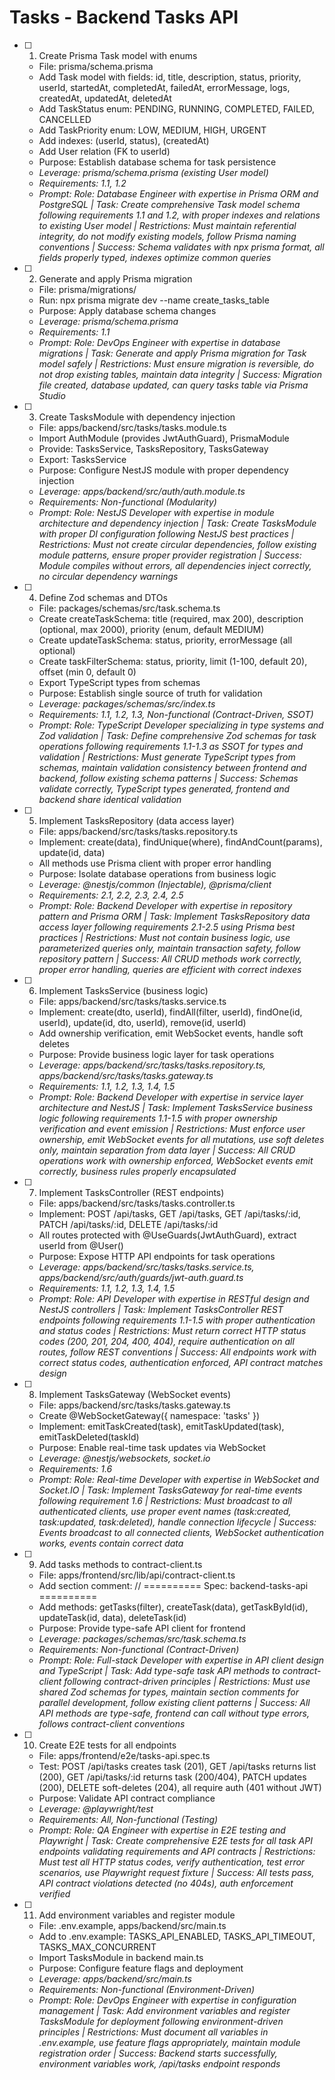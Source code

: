 # Tasks - Backend Tasks API

- [ ] 1. Create Prisma Task model with enums
  - File: prisma/schema.prisma
  - Add Task model with fields: id, title, description, status, priority, userId, startedAt, completedAt, failedAt, errorMessage, logs, createdAt, updatedAt, deletedAt
  - Add TaskStatus enum: PENDING, RUNNING, COMPLETED, FAILED, CANCELLED
  - Add TaskPriority enum: LOW, MEDIUM, HIGH, URGENT
  - Add indexes: (userId, status), (createdAt)
  - Add User relation (FK to userId)
  - Purpose: Establish database schema for task persistence
  - _Leverage: prisma/schema.prisma (existing User model)_
  - _Requirements: 1.1, 1.2_
  - _Prompt: Role: Database Engineer with expertise in Prisma ORM and PostgreSQL | Task: Create comprehensive Task model schema following requirements 1.1 and 1.2, with proper indexes and relations to existing User model | Restrictions: Must maintain referential integrity, do not modify existing models, follow Prisma naming conventions | Success: Schema validates with npx prisma format, all fields properly typed, indexes optimize common queries_

- [ ] 2. Generate and apply Prisma migration
  - File: prisma/migrations/
  - Run: npx prisma migrate dev --name create_tasks_table
  - Purpose: Apply database schema changes
  - _Leverage: prisma/schema.prisma_
  - _Requirements: 1.1_
  - _Prompt: Role: DevOps Engineer with expertise in database migrations | Task: Generate and apply Prisma migration for Task model safely | Restrictions: Must ensure migration is reversible, do not drop existing tables, maintain data integrity | Success: Migration file created, database updated, can query tasks table via Prisma Studio_

- [ ] 3. Create TasksModule with dependency injection
  - File: apps/backend/src/tasks/tasks.module.ts
  - Import AuthModule (provides JwtAuthGuard), PrismaModule
  - Provide: TasksService, TasksRepository, TasksGateway
  - Export: TasksService
  - Purpose: Configure NestJS module with proper dependency injection
  - _Leverage: apps/backend/src/auth/auth.module.ts_
  - _Requirements: Non-functional (Modularity)_
  - _Prompt: Role: NestJS Developer with expertise in module architecture and dependency injection | Task: Create TasksModule with proper DI configuration following NestJS best practices | Restrictions: Must not create circular dependencies, follow existing module patterns, ensure proper provider registration | Success: Module compiles without errors, all dependencies inject correctly, no circular dependency warnings_

- [ ] 4. Define Zod schemas and DTOs
  - File: packages/schemas/src/task.schema.ts
  - Create createTaskSchema: title (required, max 200), description (optional, max 2000), priority (enum, default MEDIUM)
  - Create updateTaskSchema: status, priority, errorMessage (all optional)
  - Create taskFilterSchema: status, priority, limit (1-100, default 20), offset (min 0, default 0)
  - Export TypeScript types from schemas
  - Purpose: Establish single source of truth for validation
  - _Leverage: packages/schemas/src/index.ts_
  - _Requirements: 1.1, 1.2, 1.3, Non-functional (Contract-Driven, SSOT)_
  - _Prompt: Role: TypeScript Developer specializing in type systems and Zod validation | Task: Define comprehensive Zod schemas for task operations following requirements 1.1-1.3 as SSOT for types and validation | Restrictions: Must generate TypeScript types from schemas, maintain validation consistency between frontend and backend, follow existing schema patterns | Success: Schemas validate correctly, TypeScript types generated, frontend and backend share identical validation_

- [ ] 5. Implement TasksRepository (data access layer)
  - File: apps/backend/src/tasks/tasks.repository.ts
  - Implement: create(data), findUnique(where), findAndCount(params), update(id, data)
  - All methods use Prisma client with proper error handling
  - Purpose: Isolate database operations from business logic
  - _Leverage: @nestjs/common (Injectable), @prisma/client_
  - _Requirements: 2.1, 2.2, 2.3, 2.4, 2.5_
  - _Prompt: Role: Backend Developer with expertise in repository pattern and Prisma ORM | Task: Implement TasksRepository data access layer following requirements 2.1-2.5 using Prisma best practices | Restrictions: Must not contain business logic, use parameterized queries only, maintain transaction safety, follow repository pattern | Success: All CRUD methods work correctly, proper error handling, queries are efficient with correct indexes_

- [ ] 6. Implement TasksService (business logic)
  - File: apps/backend/src/tasks/tasks.service.ts
  - Implement: create(dto, userId), findAll(filter, userId), findOne(id, userId), update(id, dto, userId), remove(id, userId)
  - Add ownership verification, emit WebSocket events, handle soft deletes
  - Purpose: Provide business logic layer for task operations
  - _Leverage: apps/backend/src/tasks/tasks.repository.ts, apps/backend/src/tasks/tasks.gateway.ts_
  - _Requirements: 1.1, 1.2, 1.3, 1.4, 1.5_
  - _Prompt: Role: Backend Developer with expertise in service layer architecture and NestJS | Task: Implement TasksService business logic following requirements 1.1-1.5 with proper ownership verification and event emission | Restrictions: Must enforce user ownership, emit WebSocket events for all mutations, use soft deletes only, maintain separation from data layer | Success: All CRUD operations work with ownership enforced, WebSocket events emit correctly, business rules properly encapsulated_

- [ ] 7. Implement TasksController (REST endpoints)
  - File: apps/backend/src/tasks/tasks.controller.ts
  - Implement: POST /api/tasks, GET /api/tasks, GET /api/tasks/:id, PATCH /api/tasks/:id, DELETE /api/tasks/:id
  - All routes protected with @UseGuards(JwtAuthGuard), extract userId from @User()
  - Purpose: Expose HTTP API endpoints for task operations
  - _Leverage: apps/backend/src/tasks/tasks.service.ts, apps/backend/src/auth/guards/jwt-auth.guard.ts_
  - _Requirements: 1.1, 1.2, 1.3, 1.4, 1.5_
  - _Prompt: Role: API Developer with expertise in RESTful design and NestJS controllers | Task: Implement TasksController REST endpoints following requirements 1.1-1.5 with proper authentication and status codes | Restrictions: Must return correct HTTP status codes (200, 201, 204, 400, 404), require authentication on all routes, follow REST conventions | Success: All endpoints work with correct status codes, authentication enforced, API contract matches design_

- [ ] 8. Implement TasksGateway (WebSocket events)
  - File: apps/backend/src/tasks/tasks.gateway.ts
  - Create @WebSocketGateway({ namespace: 'tasks' })
  - Implement: emitTaskCreated(task), emitTaskUpdated(task), emitTaskDeleted(taskId)
  - Purpose: Enable real-time task updates via WebSocket
  - _Leverage: @nestjs/websockets, socket.io_
  - _Requirements: 1.6_
  - _Prompt: Role: Real-time Developer with expertise in WebSocket and Socket.IO | Task: Implement TasksGateway for real-time events following requirement 1.6 | Restrictions: Must broadcast to all authenticated clients, use proper event names (task:created, task:updated, task:deleted), handle connection lifecycle | Success: Events broadcast to all connected clients, WebSocket authentication works, events contain correct data_

- [ ] 9. Add tasks methods to contract-client.ts
  - File: apps/frontend/src/lib/api/contract-client.ts
  - Add section comment: // ========== Spec: backend-tasks-api ==========
  - Add methods: getTasks(filter), createTask(data), getTaskById(id), updateTask(id, data), deleteTask(id)
  - Purpose: Provide type-safe API client for frontend
  - _Leverage: packages/schemas/src/task.schema.ts_
  - _Requirements: Non-functional (Contract-Driven)_
  - _Prompt: Role: Full-stack Developer with expertise in API client design and TypeScript | Task: Add type-safe task API methods to contract-client following contract-driven principles | Restrictions: Must use shared Zod schemas for types, maintain section comments for parallel development, follow existing client patterns | Success: All API methods are type-safe, frontend can call without type errors, follows contract-client conventions_

- [ ] 10. Create E2E tests for all endpoints
  - File: apps/frontend/e2e/tasks-api.spec.ts
  - Test: POST /api/tasks creates task (201), GET /api/tasks returns list (200), GET /api/tasks/:id returns task (200/404), PATCH updates (200), DELETE soft-deletes (204), all require auth (401 without JWT)
  - Purpose: Validate API contract compliance
  - _Leverage: @playwright/test_
  - _Requirements: All, Non-functional (Testing)_
  - _Prompt: Role: QA Engineer with expertise in E2E testing and Playwright | Task: Create comprehensive E2E tests for all task API endpoints validating requirements and API contracts | Restrictions: Must test all HTTP status codes, verify authentication, test error scenarios, use Playwright request fixture | Success: All tests pass, API contract violations detected (no 404s), auth enforcement verified_

- [ ] 11. Add environment variables and register module
  - File: .env.example, apps/backend/src/main.ts
  - Add to .env.example: TASKS_API_ENABLED, TASKS_API_TIMEOUT, TASKS_MAX_CONCURRENT
  - Import TasksModule in backend main.ts
  - Purpose: Configure feature flags and deployment
  - _Leverage: apps/backend/src/main.ts_
  - _Requirements: Non-functional (Environment-Driven)_
  - _Prompt: Role: DevOps Engineer with expertise in configuration management | Task: Add environment variables and register TasksModule for deployment following environment-driven principles | Restrictions: Must document all variables in .env.example, use feature flags appropriately, maintain module registration order | Success: Backend starts successfully, environment variables work, /api/tasks endpoint responds_
